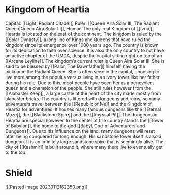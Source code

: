# Kingdom of Heartia

Capital: [[Light, Radiant Citadel]] Ruler: [[Queen Aira Solar III, The Radiant Queen|Queen Aira Solar III]], Human
The only real Kingdom of [[Ivria]], Heartia is located on the east of the continent. The kingdom is ruled by the [[Solar Dynasty]], a long line of Kings and Queens that have ruled the kingdom since its emergence over 1000 years ago. The country is known for its dedication to faith over science. It is also the only country to not have an active chapter of the UMDA, despite the capital sitting right on top of an [[Arcane Leyline]].
The kingdom’s current ruler is Queen Aira Solar III. She is said to be blessed by [[Palor, The Dawnfather]] himself, having the nickname the Radiant Queen. She is often seen in the capital, choosing to live more among the populus versus living in an ivory tower like her father during his rule. Due to this, most people have seen her as a benevolent queen and a champion of the people. She still rules however from the [[Alabaster Keep]], a large castle at the heart of the city made mostly from alabaster bricks.
The country is littered with dungeons and ruins, so many adventurers travel between the [[Republic of Ne]] and the Kingdom of Heartia for adventures. It houses many famous dungeons like the [[Eternal Maze]], the [[Blackstone Spire]] and the [[Abyssal Pit]]. The dungeons in Heartia are special however. In the center of the country stands the [[Tower of Babylon]], the home to the god [[Babyl, God of Adventurers and Dungeons]]. Due to his influence on the land, many dungeons will reset after being conquered for long enough. His sandstone tower itself is also a dungeon. It is an infinitely large sandstone spire that is seemingly alive. The city of [[Kashmir]] is built around it, where many there live to eventually get to the top.

# Shield
![[Pasted image 20230112162350.png]]